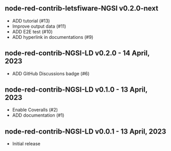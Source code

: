 ## node-red-contrib-letsfiware-NGSI v0.2.0-next

-   ADD tutorial (#13)
-   Improve output data (#11)
-   ADD E2E test (#10)
-   ADD hyperlink in documentations (#9)

## node-red-contrib-NGSI-LD v0.2.0 - 14 April, 2023

-   ADD GitHub Discussions badge (#6)

## node-red-contrib-NGSI-LD v0.1.0 - 13 April, 2023

-   Enable Coveralls (#2)
-   ADD documentation (#1)

## node-red-contrib-NGSI-LD v0.0.1 - 13 April, 2023

-   Initial release
